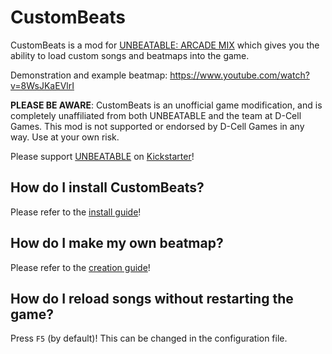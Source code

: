 # CustomBeats

CustomBeats is a mod for [UNBEATABLE: ARCADE MIX](https://dcellgames.itch.io/unbeatable-arcade-mix) which gives you the ability to load custom songs and beatmaps into the game.

Demonstration and example beatmap: https://www.youtube.com/watch?v=8WsJKaEVlrI

**PLEASE BE AWARE**: CustomBeats is an unofficial game modification, and is completely unaffiliated from both UNBEATABLE and the team at D-Cell Games. This mod is not supported or endorsed by D-Cell Games in any way. Use at your own risk.

Please support [UNBEATABLE](http://unbeatablegame.com) on [Kickstarter](https://www.kickstarter.com/projects/dcellgames/unbeatable)!

## How do I install CustomBeats?

Please refer to the [install guide](install.md)!

## How do I make my own beatmap?

Please refer to the [creation guide](creation.md)!

## How do I reload songs without restarting the game?

Press `F5` (by default)! This can be changed in the configuration file.